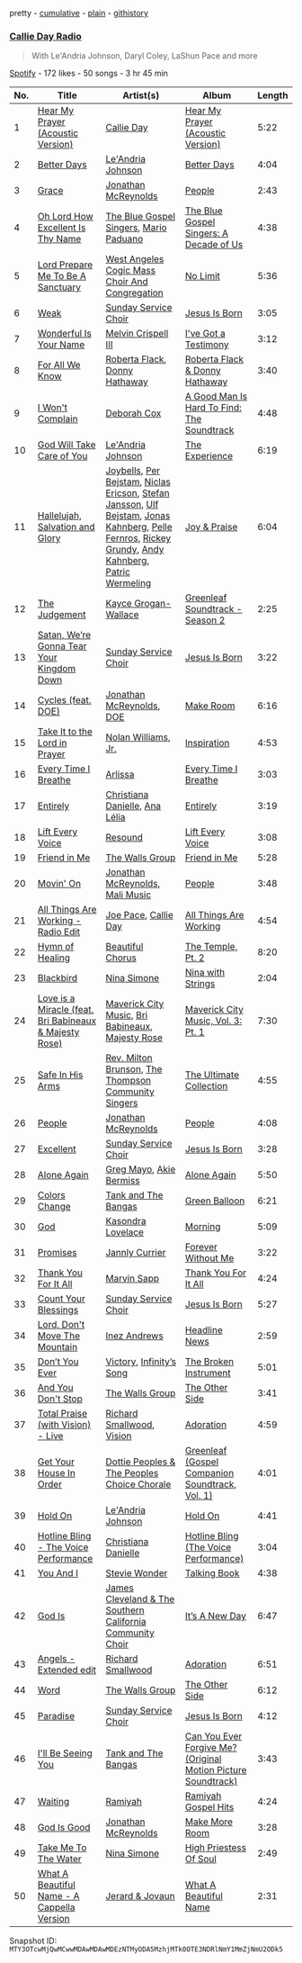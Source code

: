 pretty - [cumulative](/playlists/cumulative/37i9dQZF1E4D8xyoXUDhng.md) - [plain](/playlists/plain/37i9dQZF1E4D8xyoXUDhng) - [githistory](https://github.githistory.xyz/mackorone/spotify-playlist-archive/blob/main/playlists/plain/37i9dQZF1E4D8xyoXUDhng)

### [Callie Day Radio](https://open.spotify.com/playlist/37i9dQZF1E4D8xyoXUDhng)

> With Le'Andria Johnson, Daryl Coley, LaShun Pace and more

[Spotify](https://open.spotify.com/user/spotify) - 172 likes - 50 songs - 3 hr 45 min

| No. | Title | Artist(s) | Album | Length |
|---|---|---|---|---|
| 1 | [Hear My Prayer \(Acoustic Version\)](https://open.spotify.com/track/0FwVIfz5CFReNMagpkN9Bx) | [Callie Day](https://open.spotify.com/artist/7rq2boa3cUriEls0PJedCH) | [Hear My Prayer \(Acoustic Version\)](https://open.spotify.com/album/44s1vyT8Oy6noCOSFvNwtf) | 5:22 |
| 2 | [Better Days](https://open.spotify.com/track/4Cuyv8LmfYvlatEuTHDT8U) | [Le'Andria Johnson](https://open.spotify.com/artist/5gpgMHIDzhdGccwJniIXrh) | [Better Days](https://open.spotify.com/album/5TyxQQ38rdlQSzqdtwBVjW) | 4:04 |
| 3 | [Grace](https://open.spotify.com/track/68hyRK77r4aEgqPcDhhXUR) | [Jonathan McReynolds](https://open.spotify.com/artist/5ItTHwcEtFh6DEOBheMub9) | [People](https://open.spotify.com/album/6kM7VIaHKHxqbxtLszt1To) | 2:43 |
| 4 | [Oh Lord How Excellent Is Thy Name](https://open.spotify.com/track/3A5H5S7z4keCQCT2WrXYAI) | [The Blue Gospel Singers](https://open.spotify.com/artist/64G3hsfewn9BJMXJkEwr0P), [Mario Paduano](https://open.spotify.com/artist/6Ego0TLyQOW1zZraZUTfZw) | [The Blue Gospel Singers: A Decade of Us](https://open.spotify.com/album/5KwpwOQrbtXW0CQ0YoWXJ3) | 4:38 |
| 5 | [Lord Prepare Me To Be A Sanctuary](https://open.spotify.com/track/3LDSvaUzc679GPLE1Uwz5c) | [West Angeles Cogic Mass Choir And Congregation](https://open.spotify.com/artist/73uuFguS457tkIlBOgQvpx) | [No Limit](https://open.spotify.com/album/687ZMhMD26FqwYJ8IHpz6r) | 5:36 |
| 6 | [Weak](https://open.spotify.com/track/77Ozvyd5Hb2JelgPAefv5I) | [Sunday Service Choir](https://open.spotify.com/artist/2c9O21YLFy4tFI9zCVhbFg) | [Jesus Is Born](https://open.spotify.com/album/65zhpgwMMRxncpa7zHckQ6) | 3:05 |
| 7 | [Wonderful Is Your Name](https://open.spotify.com/track/6IH3XfSDOaVknLHhsIvyuX) | [Melvin Crispell III](https://open.spotify.com/artist/6zSsJYBB1393jyFNRy7JrK) | [I've Got a Testimony](https://open.spotify.com/album/16lH0UDiWWT9aXaM7ZJKDJ) | 3:12 |
| 8 | [For All We Know](https://open.spotify.com/track/1J93LI2FVb7nmseDjZr1S8) | [Roberta Flack](https://open.spotify.com/artist/0W498bDDNlJIrYMKXdpLHA), [Donny Hathaway](https://open.spotify.com/artist/0HU0U9kdXEHZVxUNbuQe8S) | [Roberta Flack & Donny Hathaway](https://open.spotify.com/album/3t3Ql46lQfRm2Co3SFXkrp) | 3:40 |
| 9 | [I Won't Complain](https://open.spotify.com/track/0Z40ksWbWS2Hpmu99XxDV9) | [Deborah Cox](https://open.spotify.com/artist/601893mmW5hl1FBOykWZHG) | [A Good Man Is Hard To Find: The Soundtrack](https://open.spotify.com/album/0eKSYSTAFUxv4oo11E040I) | 4:48 |
| 10 | [God Will Take Care of You](https://open.spotify.com/track/3wa382hrbEurJIXCLj5sxz) | [Le'Andria Johnson](https://open.spotify.com/artist/5gpgMHIDzhdGccwJniIXrh) | [The Experience](https://open.spotify.com/album/4Khn97nISDxZPsiUC2eKQa) | 6:19 |
| 11 | [Hallelujah, Salvation and Glory](https://open.spotify.com/track/3wtEG3QWtLk7nO8WjSrokl) | [Joybells](https://open.spotify.com/artist/4e9KXOu93BZUx4WagJiAx2), [Per Bejstam](https://open.spotify.com/artist/2vIsG1KlSfHW2H5AbKNL0v), [Niclas Ericson](https://open.spotify.com/artist/4YqXzwwDsFcc5U1yymh6hq), [Stefan Jansson](https://open.spotify.com/artist/5udTA5iPrdsCIkTaF9Q4s8), [Ulf Bejstam](https://open.spotify.com/artist/5OOvkSUyt0MJ0s6vKiCrof), [Jonas Kahnberg](https://open.spotify.com/artist/1rCFmFMow5dvQNlgCEwTH0), [Pelle Fernros](https://open.spotify.com/artist/4cVkDttYj3aichgu07SMX9), [Rickey Grundy](https://open.spotify.com/artist/1AnHoiHfDzQ0wsLWzsEVSX), [Andy Kahnberg](https://open.spotify.com/artist/0bA0VRf7hFBtH9kpz3BAah), [Patric Wermeling](https://open.spotify.com/artist/42nCIhaLEgoCgUT18Iibvj) | [Joy & Praise](https://open.spotify.com/album/2rYNFrleeot6l4EArb8NSe) | 6:04 |
| 12 | [The Judgement](https://open.spotify.com/track/6u2HvpK74ogsle5BsOb0d3) | [Kayce Grogan\-Wallace](https://open.spotify.com/artist/39Reu8www9uxzFUy3nCgDS) | [Greenleaf Soundtrack \- Season 2](https://open.spotify.com/album/68IvsYG3g7nrZUkErvzjWt) | 2:25 |
| 13 | [Satan, We’re Gonna Tear Your Kingdom Down](https://open.spotify.com/track/5s5URjHYRVt5oyp2gdlB7h) | [Sunday Service Choir](https://open.spotify.com/artist/2c9O21YLFy4tFI9zCVhbFg) | [Jesus Is Born](https://open.spotify.com/album/65zhpgwMMRxncpa7zHckQ6) | 3:22 |
| 14 | [Cycles \(feat\. DOE\)](https://open.spotify.com/track/45paZz7nZelWkwGlZcuiEX) | [Jonathan McReynolds](https://open.spotify.com/artist/5ItTHwcEtFh6DEOBheMub9), [DOE](https://open.spotify.com/artist/7z7byOJ4AJnMY2NHE66ZpW) | [Make Room](https://open.spotify.com/album/2Gn6iOiQIWzAgeE1TYCJGS) | 6:16 |
| 15 | [Take It to the Lord in Prayer](https://open.spotify.com/track/3kg8P8fbGvuS4U1wo5RGA3) | [Nolan Williams, Jr.](https://open.spotify.com/artist/6gs1O4Ku0os6sZ1kPD66I7) | [Inspiration](https://open.spotify.com/album/7DIm0ObqvLqNeGBuO3K3uV) | 4:53 |
| 16 | [Every Time I Breathe](https://open.spotify.com/track/1IWHzZQuBidgATKd3itjoL) | [Arlissa](https://open.spotify.com/artist/7wzaSKTsjE9HnuDuZTX452) | [Every Time I Breathe](https://open.spotify.com/album/0QIOGBUOtFj3DtO2W9qmiM) | 3:03 |
| 17 | [Entirely](https://open.spotify.com/track/4kJsDbo3dV5Im6t4U8qayw) | [Christiana Danielle](https://open.spotify.com/artist/25vjbfdi6sQRA7FZ4yGKBU), [Ana Lélia](https://open.spotify.com/artist/450LxlI65tn8OqyNr3XmOm) | [Entirely](https://open.spotify.com/album/3EOJXF3oKhisMB5pYPypAd) | 3:19 |
| 18 | [Lift Every Voice](https://open.spotify.com/track/1sL9KmkaRl0Rh1GHMZ1uFq) | [Resound](https://open.spotify.com/artist/2qLdK3H2kDrcfcpJXkNVi5) | [Lift Every Voice](https://open.spotify.com/album/0SIW9Jj7N8VALDmz69HQTV) | 3:08 |
| 19 | [Friend in Me](https://open.spotify.com/track/3HI2W47pgju5jtpXw4lbly) | [The Walls Group](https://open.spotify.com/artist/3UZQmKr3fkPDCdIRtdX1RV) | [Friend in Me](https://open.spotify.com/album/5HJZtZAUR9Jjzgat1lGmFX) | 5:28 |
| 20 | [Movin' On](https://open.spotify.com/track/4H3rqFTUsyeMOLhTXjxmDn) | [Jonathan McReynolds](https://open.spotify.com/artist/5ItTHwcEtFh6DEOBheMub9), [Mali Music](https://open.spotify.com/artist/4S4kD5NBlgaq4YLBQSEMyY) | [People](https://open.spotify.com/album/6kM7VIaHKHxqbxtLszt1To) | 3:48 |
| 21 | [All Things Are Working \- Radio Edit](https://open.spotify.com/track/65f4my7HHwV65hYSpAr3QZ) | [Joe Pace](https://open.spotify.com/artist/2om6820fe3HJsgcWcC5Zn0), [Callie Day](https://open.spotify.com/artist/7rq2boa3cUriEls0PJedCH) | [All Things Are Working](https://open.spotify.com/album/5Cuea6x56x6A9rGYHwuPpC) | 4:54 |
| 22 | [Hymn of Healing](https://open.spotify.com/track/1K5cqvPJyOtYvrrtBdehvl) | [Beautiful Chorus](https://open.spotify.com/artist/1bL7zNdRZRQtgMnMpsCh0K) | [The Temple, Pt\. 2](https://open.spotify.com/album/7tPLAuH1ujIv1gsSurQ57e) | 8:20 |
| 23 | [Blackbird](https://open.spotify.com/track/6tUSIwk6bnute6h6hXUeOk) | [Nina Simone](https://open.spotify.com/artist/7G1GBhoKtEPnP86X2PvEYO) | [Nina with Strings](https://open.spotify.com/album/1wAn07zcivIIKWKAg2xIry) | 2:04 |
| 24 | [Love is a Miracle \(feat\. Bri Babineaux & Majesty Rose\)](https://open.spotify.com/track/5NPnQsp6ziP8TPQwdIdEEj) | [Maverick City Music](https://open.spotify.com/artist/58r1rB5t3VF5X6yXGPequV), [Bri Babineaux](https://open.spotify.com/artist/6YedxQjw8pGzw9B8owaEnF), [Majesty Rose](https://open.spotify.com/artist/02EQJ0mRKStgr0uN1qBfYz) | [Maverick City Music, Vol\. 3: Pt\. 1](https://open.spotify.com/album/5S36YlqZz1FP7PYCgZG5pq) | 7:30 |
| 25 | [Safe In His Arms](https://open.spotify.com/track/6LfQnWVGxmKbha6XclRrLD) | [Rev\. Milton Brunson](https://open.spotify.com/artist/3Tiff2zKob5oG6m7AQpbis), [The Thompson Community Singers](https://open.spotify.com/artist/1MWWUdLJVnU7HryE29JNZI) | [The Ultimate Collection](https://open.spotify.com/album/2VcNLzv5XWWoMNpkn6nM9y) | 4:55 |
| 26 | [People](https://open.spotify.com/track/47tNE6JQKJZStSK0AoBl19) | [Jonathan McReynolds](https://open.spotify.com/artist/5ItTHwcEtFh6DEOBheMub9) | [People](https://open.spotify.com/album/6kM7VIaHKHxqbxtLszt1To) | 4:08 |
| 27 | [Excellent](https://open.spotify.com/track/077yGhj0JCilTx1aNgoAE8) | [Sunday Service Choir](https://open.spotify.com/artist/2c9O21YLFy4tFI9zCVhbFg) | [Jesus Is Born](https://open.spotify.com/album/65zhpgwMMRxncpa7zHckQ6) | 3:28 |
| 28 | [Alone Again](https://open.spotify.com/track/2VbX2o6nhFu6F4SJnERp0x) | [Greg Mayo](https://open.spotify.com/artist/2zH20eN6YGa7JP29O3GrO4), [Akie Bermiss](https://open.spotify.com/artist/1JNxRPMCUTFBMGbStbLOfJ) | [Alone Again](https://open.spotify.com/album/3r5LdYLouSt8pzxFnn7pZ1) | 5:50 |
| 29 | [Colors Change](https://open.spotify.com/track/4JucD3snJp6H00i5JRPqTD) | [Tank and The Bangas](https://open.spotify.com/artist/5cAtakaadWHJLxmGKrKcX7) | [Green Balloon](https://open.spotify.com/album/4T9MbbBF5YuCU7T2bkOjTl) | 6:21 |
| 30 | [God](https://open.spotify.com/track/1GayF9WJ8to7HxrLCy9vvr) | [Kasondra Lovelace](https://open.spotify.com/artist/6oD0rQacwCIWVciLhlG5aD) | [Morning](https://open.spotify.com/album/3afi69xPy3RNWw20Xn8BEE) | 5:09 |
| 31 | [Promises](https://open.spotify.com/track/6Ovdq3ZoVTV4CCHUxW9UED) | [Jannly Currier](https://open.spotify.com/artist/10IRvnnAqR1AU4QgujHLK1) | [Forever Without Me](https://open.spotify.com/album/5ysqB6JNcx6pEdCuuUA8h4) | 3:22 |
| 32 | [Thank You For It All](https://open.spotify.com/track/1uA4YKtkUT8wvFobwTtonp) | [Marvin Sapp](https://open.spotify.com/artist/5r0KYGxdIZEHZ6z6XbkVbo) | [Thank You For It All](https://open.spotify.com/album/4lbpO1M91NwQnMihAr3nEl) | 4:24 |
| 33 | [Count Your Blessings](https://open.spotify.com/track/5y8apzJP1xF42QHMjSauvN) | [Sunday Service Choir](https://open.spotify.com/artist/2c9O21YLFy4tFI9zCVhbFg) | [Jesus Is Born](https://open.spotify.com/album/65zhpgwMMRxncpa7zHckQ6) | 5:27 |
| 34 | [Lord, Don't Move The Mountain](https://open.spotify.com/track/4ujCcCj2yQtfV8cFJKPg3D) | [Inez Andrews](https://open.spotify.com/artist/3KT4jB978CkSbdqWbLgT1x) | [Headline News](https://open.spotify.com/album/3diQFK7Li7rBalTISxngcp) | 2:59 |
| 35 | [Don’t You Ever](https://open.spotify.com/track/4QBeaYQMz6cx1Np9XNsprp) | [Victory](https://open.spotify.com/artist/16lrbkOHEyh1SXN2FP9Xmr), [Infinity’s Song](https://open.spotify.com/artist/2m4pY0lxgnB3PvqT8YR002) | [The Broken Instrument](https://open.spotify.com/album/5NLCrRypAi1t9hwKi6w9jG) | 5:01 |
| 36 | [And You Don't Stop](https://open.spotify.com/track/4gGuQwT0xobQ9VUFtzg8oY) | [The Walls Group](https://open.spotify.com/artist/3UZQmKr3fkPDCdIRtdX1RV) | [The Other Side](https://open.spotify.com/album/0QsUa6r50W8EDZKHjNdxgD) | 3:41 |
| 37 | [Total Praise \(with Vision\) \- Live](https://open.spotify.com/track/3eGrTHQnpSE0LRrNrMxMRr) | [Richard Smallwood](https://open.spotify.com/artist/4WIRlLxuzmZciQ8JS2b3jP), [Vision](https://open.spotify.com/artist/28vGUslhbTPQaqt8pmnK5m) | [Adoration](https://open.spotify.com/album/1wsXZGszbQUTJnfuJABlZp) | 4:59 |
| 38 | [Get Your House In Order](https://open.spotify.com/track/1jHKB3VyaRrj9hvcMTDKk9) | [Dottie Peoples & The Peoples Choice Chorale](https://open.spotify.com/artist/1NqEdHZu5o9r4I37uGUNHI) | [Greenleaf \(Gospel Companion Soundtrack, Vol\. 1\)](https://open.spotify.com/album/2xj2A5RnxObTXmKuntq1NZ) | 4:01 |
| 39 | [Hold On](https://open.spotify.com/track/3pIeF1tYZOIM958BeAJ2eV) | [Le'Andria Johnson](https://open.spotify.com/artist/5gpgMHIDzhdGccwJniIXrh) | [Hold On](https://open.spotify.com/album/7dK1kMBoX7PKLAtRsisctr) | 4:41 |
| 40 | [Hotline Bling \- The Voice Performance](https://open.spotify.com/track/7lKpAkEcYl3Jn8WXpH0a1T) | [Christiana Danielle](https://open.spotify.com/artist/25vjbfdi6sQRA7FZ4yGKBU) | [Hotline Bling \(The Voice Performance\)](https://open.spotify.com/album/4s8ISr86nafuYrrszfPTfz) | 3:04 |
| 41 | [You And I](https://open.spotify.com/track/647D8WS57rPpIM1AXXHpHJ) | [Stevie Wonder](https://open.spotify.com/artist/7guDJrEfX3qb6FEbdPA5qi) | [Talking Book](https://open.spotify.com/album/3PResMqFgQYBfzTnqTKwQw) | 4:38 |
| 42 | [God Is](https://open.spotify.com/track/78wYW2SI5MKVXw4zdqbceY) | [James Cleveland & The Southern California Community Choir](https://open.spotify.com/artist/3O90nZ7V5cI8QoyuKNWjZ0) | [It’s A New Day](https://open.spotify.com/album/2seseSh5U6TRFKfF6phFlO) | 6:47 |
| 43 | [Angels \- Extended edit](https://open.spotify.com/track/7d1pVLy6CSIGZrQ8Ki7sBw) | [Richard Smallwood](https://open.spotify.com/artist/4WIRlLxuzmZciQ8JS2b3jP) | [Adoration](https://open.spotify.com/album/1wsXZGszbQUTJnfuJABlZp) | 6:51 |
| 44 | [Word](https://open.spotify.com/track/7JR8oBFR9N3Hhktagvi1bf) | [The Walls Group](https://open.spotify.com/artist/3UZQmKr3fkPDCdIRtdX1RV) | [The Other Side](https://open.spotify.com/album/0QsUa6r50W8EDZKHjNdxgD) | 6:12 |
| 45 | [Paradise](https://open.spotify.com/track/5p4aqYZlL44hI0imyk7AV2) | [Sunday Service Choir](https://open.spotify.com/artist/2c9O21YLFy4tFI9zCVhbFg) | [Jesus Is Born](https://open.spotify.com/album/65zhpgwMMRxncpa7zHckQ6) | 4:12 |
| 46 | [I'll Be Seeing You](https://open.spotify.com/track/2YRcV7uJwaBDQCjsKiXIYd) | [Tank and The Bangas](https://open.spotify.com/artist/5cAtakaadWHJLxmGKrKcX7) | [Can You Ever Forgive Me? \(Original Motion Picture Soundtrack\)](https://open.spotify.com/album/2jc5VmYLm84RKR4CommCup) | 3:43 |
| 47 | [Waiting](https://open.spotify.com/track/6Lw3OuQeH5rpDBjxMG6qW9) | [Ramiyah](https://open.spotify.com/artist/27xsacOocBncZdh60xUDvh) | [Ramiyah Gospel Hits](https://open.spotify.com/album/3i18CuJGpH5ElfWBHtGBL4) | 4:24 |
| 48 | [God Is Good](https://open.spotify.com/track/5OyIPpir5HJZaAEvqI8DR6) | [Jonathan McReynolds](https://open.spotify.com/artist/5ItTHwcEtFh6DEOBheMub9) | [Make More Room](https://open.spotify.com/album/7Cl4hPju2StCAqIX20F3RS) | 3:28 |
| 49 | [Take Me To The Water](https://open.spotify.com/track/3ygam4iPbcaCe9AlHTVfcp) | [Nina Simone](https://open.spotify.com/artist/7G1GBhoKtEPnP86X2PvEYO) | [High Priestess Of Soul](https://open.spotify.com/album/1M2ktinB3DcTbrVXD45jxn) | 2:49 |
| 50 | [What A Beautiful Name \- A Cappella Version](https://open.spotify.com/track/2J2pgeCxen6pU1Zm7bXjWb) | [Jerard & Jovaun](https://open.spotify.com/artist/71N2h347vCjJk8hJvAWwzm) | [What A Beautiful Name](https://open.spotify.com/album/5mCfuyjlArdx2oXBFDbLVw) | 2:31 |

Snapshot ID: `MTY3OTcwMjQwMCwwMDAwMDAwMDEzNTMyODA5MzhjMTk0OTE3NDRlNmY1MmZjNmU2ODk5`
